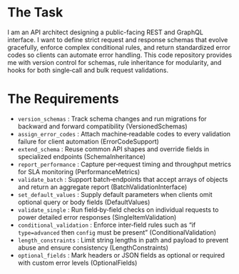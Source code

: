 # The Task

I am an API architect designing a public-facing REST and GraphQL interface. I want to define strict request and response schemas that evolve gracefully, enforce complex conditional rules, and return standardized error codes so clients can automate error handling. This code repository provides me with version control for schemas, rule inheritance for modularity, and hooks for both single‐call and bulk request validations.

# The Requirements

* `version_schemas`         : Track schema changes and run migrations for backward and forward compatibility (VersionedSchemas)  
* `assign_error_codes`      : Attach machine‐readable codes to every validation failure for client automation (ErrorCodeSupport)  
* `extend_schema`           : Reuse common API shapes and override fields in specialized endpoints (SchemaInheritance)  
* `report_performance`      : Capture per‐request timing and throughput metrics for SLA monitoring (PerformanceMetrics)  
* `validate_batch`          : Support batch‐endpoints that accept arrays of objects and return an aggregate report (BatchValidationInterface)  
* `set_default_values`      : Supply default parameters when clients omit optional query or body fields (DefaultValues)  
* `validate_single`         : Run field‐by‐field checks on individual requests to power detailed error responses (SingleItemValidation)  
* `conditional_validation`  : Enforce inter‐field rules such as “if `type=advanced` then `config` must be present” (ConditionalValidation)  
* `length_constraints`      : Limit string lengths in path and payload to prevent abuse and ensure consistency (LengthConstraints)  
* `optional_fields`         : Mark headers or JSON fields as optional or required with custom error levels (OptionalFields)  
